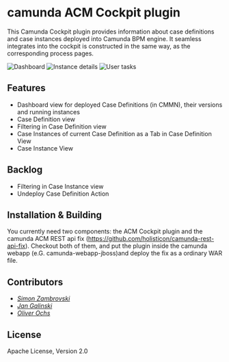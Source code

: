 # camunda ACM Cockpit plugin

This Camunda Cockpit plugin provides information about case definitions and case instances deployed into Camunda BPM engine. It seamless integrates 
into the cockpit is constructed in the same way, as the corresponding process pages. 

![Dashboard](https://raw.githubusercontent.com/holisticon/camunda-acm-plugin/master/screenshots/plugin-dashboard.png)
![Instance details](https://raw.githubusercontent.com/holisticon/camunda-acm-plugin/master/screenshots/plugin-instance-stepExecutions.png)
![User tasks](https://raw.githubusercontent.com/holisticon/camunda-acm-plugin/master/screenshots/plugin-instance-userTasks.png)

## Features

 - Dashboard view for deployed Case Definitions (in CMMN), their versions and running instances
 - Case Definition view
 - Filtering in Case Definition view
 - Case Instances of current Case Definition as a Tab in Case Definition View
 - Case Instance View 

## Backlog
 
 - Filtering in Case Instance view
 - Undeploy Case Definition Action
 
## Installation & Building

You currently need two components: the ACM Cockpit plugin and the camunda ACM REST api fix (https://github.com/holisticon/camunda-rest-api-fix). Checkout both of them, and put the plugin inside the camunda webapp (e.G. camunda-webapp-jboss)and deploy the fix as a ordinary WAR file. 


 
## Contributors

*  _[Simon Zambrovski](https://github.com/zambrovski)_
*  _[Jan Galinski](https://github.com/galinski)_
*  _[Oliver Ochs](https://github.com/simonox)_

## License

Apache License, Version 2.0
